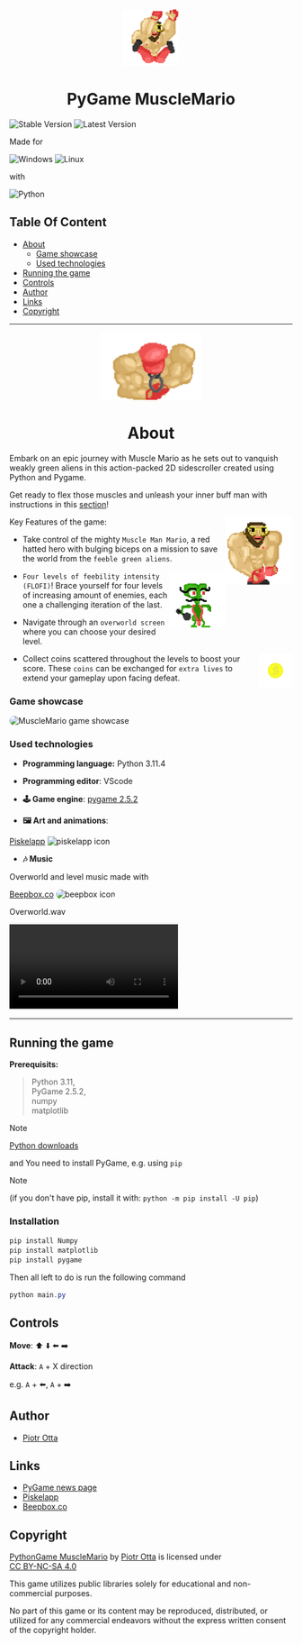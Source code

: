 <p align="center">
  <img src="readmeAssets/falling_muslemario.gif" style="margin-top:20px" alt="PyGame MuscleMario" title="PyGame MuscleMario" height="100" />
</p>

<h1 align="center">PyGame MuscleMario</h1>

![Stable Version](https://img.shields.io/badge/stable-1.0.0-green)
![Latest Version](https://img.shields.io/badge/latest-1.0.0-yellow)

Made for

![Windows](https://img.shields.io/badge/Windows-0078D6?style=for-the-badge&logo=windows&logoColor=white)
![Linux](https://img.shields.io/badge/Linux-FCC624?style=for-the-badge&logo=linux&logoColor=black)

with

![Python](https://img.shields.io/badge/python-3670A0?style=for-the-badge&logo=python&logoColor=ffdd54)

## Table Of Content

- [About](#about)
  - [Game showcase](#game-showcase)
  - [Used technologies](#used-technologies)
- [Running the game](#running-the-game)
- [Controls](#controls)
- [Author](#author)
- [Links](#links)
- [Copyright](#copyright)

---

<p align="center">
  <img src="readmeAssets/buff_level_0.gif" alt="Muscle Man Mario" title="Muscle Man Mario" height="120" />
</p>

<h1 align="center" id="about">About</h1>

Embark on an epic journey with Muscle Mario as he sets out to vanquish weakly green aliens in this action-packed 2D sidescroller created using Python and Pygame.

Get ready to flex those muscles and unleash your inner buff man with instructions in this [section](#running-the-game)!

<img src="readmeAssets/walk_musclemario.gif" style="" alt="PyGame MuscleMario Walk" title="PyGame MuscleMario Walk" align="right" height="120" />

Key Features of the game:

- Take control of the mighty `Muscle Man Mario`, a red hatted hero with bulging biceps on a mission to save the world from the `feeble green aliens`.

<img src="readmeAssets/enemy.gif" style="" alt="PyGame MuscleMario Alien" title="PyGame MuscleMario Alien" align="right" height="100" />

- `Four levels of feebility intensity (FLOFI)`! Brace yourself for four levels of increasing amount of enemies, each one a challenging iteration of the last.

- Navigate through an `overworld screen` where you can choose your desired level.

<img src="readmeAssets/coin.gif" style="" alt="PyGame MuscleMario Coin" title="PyGame MuscleMario Coin" align="right" height="60" />

- Collect coins scattered throughout the levels to boost your score. These `coins` can be exchanged for `extra lives` to extend your gameplay upon facing defeat.

### Game showcase

<img src="readmeAssets/pygame_musclemario.gif" style="border-radius: 1rem;" alt="MuscleMario game showcase" title="MuscleMario"/>

### Used technologies

- **Programming language:** Python 3.11.4

- **Programming editor**: VScode

- **🕹️ Game engine**: [pygame 2.5.2](https://www.pygame.org/)

- **🖼️ Art and animations**:

[Piskelapp](https://www.piskelapp.com/)
<img src="https://www.piskelapp.com/static/resources/favicon.png" alt="piskelapp icon" title="piskelapp icon" height="24"/>

- **🎶 Music**

Overworld and level music made with

[Beepbox.co](https://www.beepbox.co/)
<img src="https://www.beepbox.co/icon_32.png" alt="beepbox icon" title="beepbox icon" height="24" style="border-radius: 1rem"/>

Overworld.wav

<video alt="Overworld.wav" title="Overworld.wav" src="https://github.com/PiotrOtta/PythonGame_MuscleMario/assets/61495868/50338815-a6ad-496d-8ff4-a0b77df4b6c6" controls></video>

---

## Running the game

**Prerequisits:**
> Python 3.11, <br />
> PyGame 2.5.2, <br />
> numpy <br />
> matplotlib <br />

> [!NOTE] 
> [Python downloads](https://www.python.org/downloads/)

and You need to install PyGame, e.g. using `pip`

> [!NOTE] 
> (if you don't have pip, install it with: `python -m pip install -U pip`)

### Installation

```powershell
pip install Numpy
pip install matplotlib
pip install pygame
```

Then all left to do is run the following command

```powershell
python main.py
```

## Controls

**Move**: ⬆️ ⬇️ ⬅️ ➡️

**Attack**: `A` + X direction

e.g. `A` + ⬅️, `A` + ➡️

## Author

- [Piotr Otta](https://github.com/PiotrOtta)

## Links

- [PyGame news page](https://www.pygame.org/news)
- [Piskelapp](https://www.piskelapp.com/)
- [Beepbox.co](https://www.beepbox.co/)

## Copyright <img style="height:22px!important;margin-left:3px;vertical-align:text-bottom;" src="https://mirrors.creativecommons.org/presskit/icons/cc.svg?ref=chooser-v1" alt="">

<p xmlns:cc="http://creativecommons.org/ns#" xmlns:dct="http://purl.org/dc/terms/"><a property="dct:title" rel="cc:attributionURL" href="https://github.com/PiotrOtta/PythonGame_MuscleMario">PythonGame MuscleMario</a> by <a rel="cc:attributionURL dct:creator" property="cc:attributionName" href="https://github.com/PiotrOtta">Piotr Otta</a> is licensed under <a href="https://creativecommons.org/licenses/by-nc-sa/4.0/?ref=chooser-v1" target="_blank" rel="license noopener noreferrer" style="display:inline-block;">CC BY-NC-SA 4.0<img style="height:22px!important;margin-left:3px;vertical-align:text-bottom;" src="https://mirrors.creativecommons.org/presskit/icons/cc.svg?ref=chooser-v1" alt=""><img style="height:22px!important;margin-left:3px;vertical-align:text-bottom;" src="https://mirrors.creativecommons.org/presskit/icons/by.svg?ref=chooser-v1" alt=""><img style="height:22px!important;margin-left:3px;vertical-align:text-bottom;" src="https://mirrors.creativecommons.org/presskit/icons/nc.svg?ref=chooser-v1" alt=""><img style="height:22px!important;margin-left:3px;vertical-align:text-bottom;" src="https://mirrors.creativecommons.org/presskit/icons/sa.svg?ref=chooser-v1" alt=""></a></p>

This game utilizes public libraries solely for educational and non-commercial purposes.

No part of this game or its content may be reproduced, distributed, or utilized for any commercial endeavors without the express written consent of the copyright holder.
